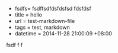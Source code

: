  - fsdfs= fsdffsdfdsfdsfsd fdsfdsf
 - title = hello
 - url = test-markdown-file
 - tags = test, markdown
 - datetime = 2014-11-28 21:00:09 +08:00

fsdf
f
f